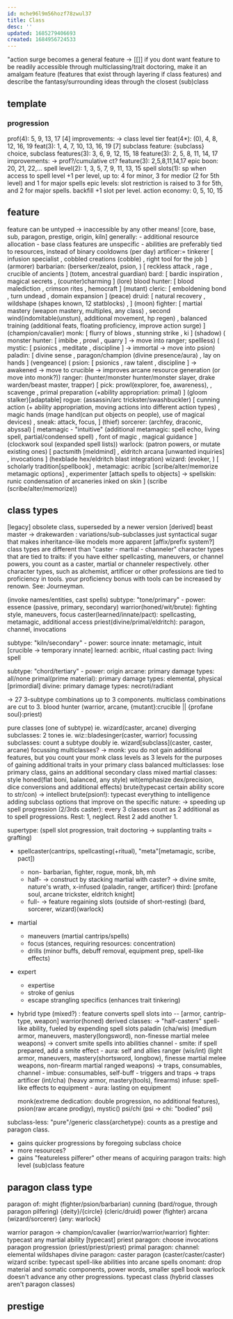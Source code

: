 ```yaml
---
id: mche96l9m56hozf78zwul37
title: Class
desc: ''
updated: 1685279406693
created: 1684956724533
---
```


"action surge becomes a general feature -> [[]]
if you dont want feature to be readily accessible through multiclassing/trait doctoring, make it an amalgam feature (features that exist through layering if class features) and describe the fantasy/surrounding ideas through the closest (sub)class

## template
### progression
prof(4): 5, 9, 13, 17 [4]
  improvements: -> class level tier
feat(4*): (0), 4, 8, 12, 16, 19
  feat(3): 1, 4, 7, 10, 13, 16, 19 [7]
subclass feature: {subclass} choice,
  subclass features(3): 3, 6, 9, 12, 15, 18
feature(3): 2, 5, 8, 11, 14, 17
  improvements: -> prof?/cumulative ct?
  feature(3): 2,5,8,11,14,17
epic boon: 20, 21, 22,…
spell level(2): 1, 3, 5, 7, 9, 11, 13, 15
spell slots(1): sp
  when access to spell level
  +1 per level, up to:
  4 for minor, 3 for medior (2 for 5th level) and 1 for major spells
  epic levels: slot restriction is raised to 3 for 5th, and 2 for major spells. backfill +1 slot per level.
action economy: 0, 5, 10, 15

## feature
feature can be untyped -> inaccessible by any other means!
[core, base, sub, paragon, prestige, origin, kiln]
  generally:
    - additional resource allocation
    - base class features are unspecific
    - abilities are preferably tied to resources, instead of binary cooldowns (per day)
artificer:= tinkerer
  [ infusion specialist
  , cobbled creations (cobble)
  , right tool for the job
  ] (armorer)
barbarian: (berserker/zealot, psion, )
  [ reckless attack
  , rage
  , crucible of ancients
  ] (totem, ancestral guardian)
bard:
  [ bardic inspiration
  , magical secrets
  , (counter)charming
  ] (lore)
blood hunter:
  [ blood malediction
  , crimson rites
  , hemocraft
  ] (mutant)
cleric:
  [ emboldening bond
  , turn undead
  , domain expansion
  ] (peace)
druid:
  [ natural recovery
  , wildshape (shapes known, 12 statblocks)
  ,
  ] (moon)
fighter:
  [ martial mastery (weapon mastery, multiples, any class)
  , second wind(indomitable(unstun), additional movement, hp regen)
  , balanced training (additional feats, floating proficiency, improve action surge)
  ] (champion/cavalier)
monk:
  [ flurry of blows
  , stunning strike
  , ki
  ] (shadow)
( monster hunter:
  [ imbibe
  , prowl
  , quarry
  ] -> move into ranger; spellless)
( mystic:
  [ psionics
  , meditate
  , discipline
  ] -> immortal -> move into psion)
paladin:
  [ divine sense
  , paragon/champion (divine presence/aura)
  , lay on hands
  ] (vengeance)
( psion:
  [ psionics
  , raw talent
  , discipline
  ] -> awakened -> move to crucible -> improves arcane resource generation (or move into monk?))
ranger: (hunter/monster hunter/monster slayer, drake warden/beast master, trapper)
  [ pick: prowl(explorer, foe, awareness),
  , scavenge
  , primal preparation (+ability appropriation: primal)
  ] (gloom stalker)[adaptable]
rogue: (assassin/arc trickster/swashbuckler)
  [ cunning action (+ ability appropriation, moving actions into different action types)
  , magic hands (mage hand(can put objects on people), use of magical devices)
  , sneak: attack, focus,
  ] (thief)
sorcerer: (archfey, draconic, abyssal)
  [ metamagic - "intuitive" (additional metamagic: spell echo, living spell, partial/condensed spell)
  , font of magic
  , magical guidance
  ] (clockwork soul (expanded spell lists))
warlock: (patron powers, or mutate existing ones)
  [ pactsmith [meldmind]
  , eldritch arcana [unwanted inquiries]
  , invocations
  ] (hexblade hex/eldritch blast integration)
wizard: (evoker, )
  [ scholarly tradition[spellbook]
  , metamagic: acribic [scribe/alter/memorize metamagic options]
  , experimenter [attach spells to objects] -> spellskin: runic condensation of arcaneries inked on skin
  ] (scribe (scribe/alter/memorize))

## class types
[legacy]
obsolete class, superseded by a newer version
[derived]
beast master -> drakewarden
: variations/sub-subclasses
just syntactical sugar that makes inheritance-like models more apparent
[affix/prefix system?]
class types are different than "caster - martial - channeler" character types that are tied to traits:
  if you have either
    spellcasting, maneuvers, or channel powers, you count as a caster, martial or channeler respectively.
other character types, such as alchemist, artificer or other professions are tied to proficiency in tools.
your proficiency bonus with tools can be increased by renown. See: Journeyman.

(invoke names/entities, cast spells)
subtype: "tone/primary" - power: essence
(passive, primary, secondary)
warrior(honed/wit/brute): fighting style, maneuvers, focus
caster(learned/innate/pact): spellcasting, metamagic, additional access
priest(divine/primal/eldritch): paragon, channel, invocations

subtype: "kiln/secondary" - power: source
innate: metamagic, intuit [crucible -> temporary innate]
learned: acribic, ritual casting
pact: living spell

subtype: "chord/tertiary" - power: origin
arcane: primary damage types: all/none
primal(prime material): primary damage types: elemental, physical [primordial]
divine: primary damage types: necroti/radiant

-> 27 3-subtype combinations
up to 3 components. multiclass combinations are cut to 3.
blood hunter (warrior, arcane, {mutant}:crucible || {profane soul}:priest)

pure classes (one of subtype) ie. wizard(caster, arcane)
  diverging subclasses: 2 tones ie. wiz::bladesinger(caster, warrior)
  focussing subclasses: count a subtype doubly ie. wizard[subclass](caster, caster, arcane)
focussing multiclasses? -> monk: you do not gain additional features, but you count your monk class levels as 3 levels for the purposes of gaining additional traits in your primary class
balanced multiclasses: lose primary class, gains an additional secondary class
mixed martial classes: style
  honed(flat boni, balanced, any style)
  wit(emphasize dex/precision, dice conversions and additional effects)
  brute(typecast certain ability score to str/con)
  -> intellect brute(psion!): typecast everything to intelligence
  adding subclass options that improve on the specific nature:
  -> speeding up spell progression (2/3rds caster): every 3 classes count as 2 additional as to spell progressions. Rest: 1, neglect. Rest 2 add another 1.

supertype: (spell slot progression, trait doctoring -> supplanting traits = grafting)
- spellcaster(cantrips, spellcasting(+ritual), "meta"[metamagic, scribe, pact])
  + non-
    barbarian, fighter, rogue, monk, bh, mh
  + half- -> construct by stacking martial with caster?
    -> divine smite, nature's wrath, x-infused
    (paladin, ranger, artificer) third: [profane soul, arcane trickster, eldritch knight]
  + full-
    -> feature regaining slots (outside of short-resting)
    (bard, sorcerer, wizard)(warlock)
- martial
  + maneuvers (martial cantrips/spells)
  + focus (stances, requiring resources: concentration)
  + drills (minor buffs, debuff removal, equipment prep, spell-like effects)
- expert
  + expertise
  + stroke of genius
  + escape strangling specifics (enhances trait tinkering)
- hybrid type (mixed?)
  : feature converts spell slots into
  -- [armor, cantrip-type, weapon]
  warrior(honed) derived classes:
  -> "half-casters"
    spell-like ability, fueled by expending spell slots
      paladin (cha/wis)
      (medium armor, maneuvers, mastery(longsword), non-finesse martial melee weapons)
        -> convert smite spells into abilities
        channel - smite: if spell prepared, add a smite effect
          - aura: self and allies
      ranger (wis/int)
      (light armor, maneuvers, mastery(shortsword, longbow), finesse martial melee weapons, non-firearm martial ranged weapons)
        -> traps, consumables,
        channel - imbue: consumables, self-buff
          - triggers and traps -> traps
      artificer (int/cha)
      (heavy armor, mastery(tools), firearms)
        infuse: spell-like effects to equipment
          - aura: lasting on equipment

  monk(extreme dedication: double progression, no additional features), psion(raw arcane prodigy), mystic()
    psi/chi (psi -> chi: "bodied" psi)

subclass-less: "pure"/generic class{archetype}: counts as a prestige and paragon class.
  - gains quicker progressions by foregoing subclass choice
  - more resources?
  - gains "featureless pilferer"
  other means of acquiring paragon traits: high level (sub)class feature

## paragon class type
paragon of:
  might (fighter/psion/barbarian)
  cunning (bard/rogue, through paragon pilfering)
  {deity}/{circle} (cleric/druid)
  power (fighter)
  arcana (wizard/sorcerer)
  {any: warlock}

warrior paragon -> champion/cavalier (warrior/warrior/warrior)
  fighter: typecast any martial ability [typecast]
priest paragon: choose invocations paragon progression (priest/priest/priest)
  primal paragon: channel: elemental wildshapes
  divine paragon:
caster paragon (caster/caster/caster)
  wizard
    scribe: typecast spell-like abilities into arcane spells
    onomant: drop material and somatic components, power words, smaller spell book
warlock doesn't advance any other progressions. typecast class
(hybrid classes aren't paragon classes)

## prestige
